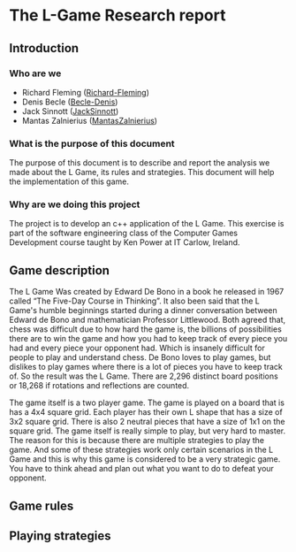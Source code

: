 # The L-Game Research report 
## Introduction

### Who are we
- Richard Fleming ([Richard-Fleming](https://github.com/Richard-Fleming))
- Denis Becle ([Becle-Denis](https://github.com/Becle-Denis))
- Jack Sinnott ([JackSinnott](https://github.com/JackSinnott))
- Mantas Zalnierius ([MantasZalnierius](https://github.com/MantasZalnierius))

### What is the purpose of this document
The purpose of this document is to describe and report the analysis we made about the L Game, its rules and strategies. This document will help the implementation of this game. 

### Why are we doing this project
The project is to develop an c++ application of the L Game. This exercise is part of the software engineering class of the Computer Games Development course taught by Ken Power at IT Carlow, Ireland. 

## Game description
The L Game Was created by Edward De Bono in a book he released in 1967 called “The Five-Day Course in Thinking”. It also been said that the L Game's humble beginnings started during a dinner conversation between Edward de Bono and mathematician Professor Littlewood. Both agreed that, chess was difficult due to how hard the game is, the billions of possibilities there are to win the game and how you had to keep track of every piece you had and every piece your opponent had. Which is insanely difficult for people to play and understand chess. De Bono loves to play games, but dislikes to play games where there is a lot of pieces you have to keep track of. So the result was the L Game. There are 2,296 distinct board positions or 18,268 if rotations and reflections are counted.

The game itself is a two player game. The game is played on a board that is has a 4x4 square grid. Each player has their own L shape that has a size of 3x2 square grid. There is also 2 neutral pieces that have a size of 1x1 on the square grid. The game itself is really simple to play, but very hard to master. The reason for this is because there are multiple strategies to play the game.  And some of these strategies work only certain scenarios in the L Game and this is why this game is considered to be a very strategic game. You have to think ahead and plan out what you want to do to defeat your opponent. 

## Game rules
## Playing strategies
